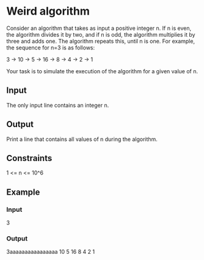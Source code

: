 # Weird algorithm

Consider an algorithm that takes as input a positive integer n. If n is even, the algorithm divides it by two, and if n is odd, the algorithm multiplies it by three and adds one. The algorithm repeats this, until n is one. For example, the sequence for n=3 is as follows:

3 -> 10 -> 5 -> 16 -> 8 -> 4 -> 2 -> 1

Your task is to simulate the execution of the algorithm for a given value of n.

## Input

The only input line contains an integer n.

## Output

Print a line that contains all values of n during the algorithm.

## Constraints

1 <= n <= 10^6

## Example

### Input

3

### Output

3aaaaaaaaaaaaaaaa 10 5 16 8 4 2 1
